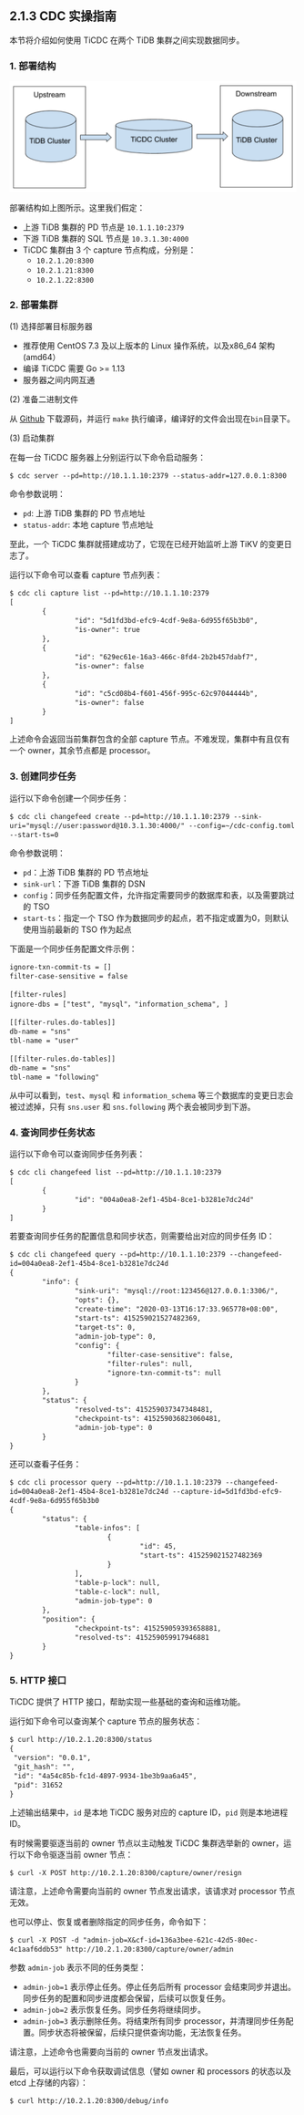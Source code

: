 ## 2.1.3 CDC 实操指南
本节将介绍如何使用 TiCDC 在两个 TiDB 集群之间实现数据同步。

### 1. 部署结构
![deployment.png](/res/session2/chapter2/cdc-in-action/1.png)

部署结构如上图所示。这里我们假定：
- 上游 TiDB 集群的 PD 节点是 `10.1.1.10:2379`
- 下游 TiDB 集群的 SQL 节点是 `10.3.1.30:4000`
- TiCDC 集群由 3 个 capture 节点构成，分别是：
  - `10.2.1.20:8300`
  - `10.2.1.21:8300`
  - `10.2.1.22:8300`

### 2. 部署集群

(1) 选择部署目标服务器

- 推荐使用 CentOS 7.3 及以上版本的 Linux 操作系统，以及x86_64 架构 (amd64）
- 编译 TiCDC 需要 Go >= 1.13
- 服务器之间内网互通

(2) 准备二进制文件

从 [Github](https://github.com/pingcap/ticdc) 下载源码，并运行 `make` 执行编译，编译好的文件会出现在`bin`目录下。

(3) 启动集群

在每一台 TiCDC 服务器上分别运行以下命令启动服务：
```
$ cdc server --pd=http://10.1.1.10:2379 --status-addr=127.0.0.1:8300
```

命令参数说明：
- `pd`: 上游 TiDB 集群的 PD 节点地址
- `status-addr`: 本地 capture 节点地址

至此，一个 TiCDC 集群就搭建成功了，它现在已经开始监听上游 TiKV 的变更日志了。

运行以下命令可以查看 capture 节点列表：
```
$ cdc cli capture list --pd=http://10.1.1.10:2379
[
        {
                "id": "5d1fd3bd-efc9-4cdf-9e8a-6d955f65b3b0",
                "is-owner": true
        },
        {
                "id": "629ec61e-16a3-466c-8fd4-2b2b457dabf7",
                "is-owner": false
        },
        {
                "id": "c5cd08b4-f601-456f-995c-62c97044444b",
                "is-owner": false
        }
]
```

上述命令会返回当前集群包含的全部 capture 节点。不难发现，集群中有且仅有一个 owner，其余节点都是 processor。

### 3. 创建同步任务

运行以下命令创建一个同步任务：
```
$ cdc cli changefeed create --pd=http://10.1.1.10:2379 --sink-uri="mysql://user:password@10.3.1.30:4000/" --config=~/cdc-config.toml --start-ts=0
```

命令参数说明：
- `pd`：上游 TiDB 集群的 PD 节点地址
- `sink-url`：下游 TiDB 集群的 DSN
- `config`：同步任务配置文件，允许指定需要同步的数据库和表，以及需要跳过的 TSO
- `start-ts`：指定一个 TSO 作为数据同步的起点，若不指定或置为0，则默认使用当前最新的 TSO 作为起点

下面是一个同步任务配置文件示例：
```
ignore-txn-commit-ts = []
filter-case-sensitive = false

[filter-rules]
ignore-dbs = ["test", "mysql"，"information_schema", ]

[[filter-rules.do-tables]]
db-name = "sns"
tbl-name = "user"

[[filter-rules.do-tables]]
db-name = "sns"
tbl-name = "following"
```

从中可以看到，`test`、`mysql` 和 `information_schema` 等三个数据库的变更日志会被过滤掉，只有 `sns.user` 和 `sns.following` 两个表会被同步到下游。

### 4. 查询同步任务状态

运行以下命令可以查询同步任务列表：
```
$ cdc cli changefeed list --pd=http://10.1.1.10:2379
[
        {
                "id": "004a0ea8-2ef1-45b4-8ce1-b3281e7dc24d"
        }
]
```

若要查询同步任务的配置信息和同步状态，则需要给出对应的同步任务 ID：
```
$ cdc cli changefeed query --pd=http://10.1.1.10:2379 --changefeed-id=004a0ea8-2ef1-45b4-8ce1-b3281e7dc24d
{
        "info": {
                "sink-uri": "mysql://root:123456@127.0.0.1:3306/",
                "opts": {},
                "create-time": "2020-03-13T16:17:33.965778+08:00",
                "start-ts": 415259021527482369,
                "target-ts": 0,
                "admin-job-type": 0,
                "config": {
                        "filter-case-sensitive": false,
                        "filter-rules": null,
                        "ignore-txn-commit-ts": null
                }
        },
        "status": {
                "resolved-ts": 415259037347348481,
                "checkpoint-ts": 415259036823060481,
                "admin-job-type": 0
        }
}
```

还可以查看子任务：
```
$ cdc cli processor query --pd=http://10.1.1.10:2379 --changefeed-id=004a0ea8-2ef1-45b4-8ce1-b3281e7dc24d --capture-id=5d1fd3bd-efc9-4cdf-9e8a-6d955f65b3b0
{
        "status": {
                "table-infos": [
                        {
                                "id": 45,
                                "start-ts": 415259021527482369
                        }
                ],
                "table-p-lock": null,
                "table-c-lock": null,
                "admin-job-type": 0
        },
        "position": {
                "checkpoint-ts": 415259059393658881,
                "resolved-ts": 415259059917946881
        }
}
```

### 5. HTTP 接口

TiCDC 提供了 HTTP 接口，帮助实现一些基础的查询和运维功能。

运行如下命令可以查询某个 capture 节点的服务状态：
```
$ curl http://10.2.1.20:8300/status
{
 "version": "0.0.1",
 "git_hash": "",
 "id": "4a54c85b-fc1d-4897-9934-1be3b9aa6a45",
 "pid": 31652
}
```

上述输出结果中，`id` 是本地 TiCDC 服务对应的 capture ID，`pid` 则是本地进程 ID。

有时候需要驱逐当前的 owner 节点以主动触发 TiCDC 集群选举新的 owner，运行以下命令驱逐当前 owner 节点：
```
$ curl -X POST http://10.2.1.20:8300/capture/owner/resign
```

请注意，上述命令需要向当前的 owner 节点发出请求，该请求对 processor 节点无效。

也可以停止、恢复或者删除指定的同步任务，命令如下：
```
$ curl -X POST -d "admin-job=X&cf-id=136a3bee-621c-42d5-80ec-4c1aaf6ddb53" http://10.2.1.20:8300/capture/owner/admin
```

参数 `admin-job` 表示不同的任务类型：
- `admin-job=1` 表示停止任务。停止任务后所有 processor 会结束同步并退出。同步任务的配置和同步进度都会保留，后续可以恢复任务。
- `admin-job=2` 表示恢复任务。同步任务将继续同步。
- `admin-job=3` 表示删除任务。将结束所有同步 processor，并清理同步任务配置。同步状态将被保留，后续只提供查询功能，无法恢复任务。

请注意，上述命令也需要向当前的 owner 节点发出请求。

最后，可以运行以下命令获取调试信息（譬如 owner 和 processors 的状态以及 etcd 上存储的内容）：
```
$ curl http://10.2.1.20:8300/debug/info
```

